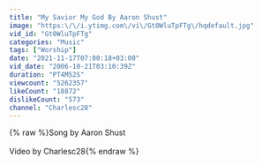 ```yaml
---
title: "My Savior My God By Aaron Shust"
image: "https:\/\/i.ytimg.com\/vi\/Gt0WluTpFTg\/hqdefault.jpg"
vid_id: "Gt0WluTpFTg"
categories: "Music"
tags: ["Worship"]
date: "2021-11-17T07:00:18+03:00"
vid_date: "2006-10-21T03:10:39Z"
duration: "PT4M52S"
viewcount: "5262357"
likeCount: "18872"
dislikeCount: "573"
channel: "Charlesc28"
---
```

{% raw %}Song by Aaron Shust<br /><br />Video by Charlesc28{% endraw %}
